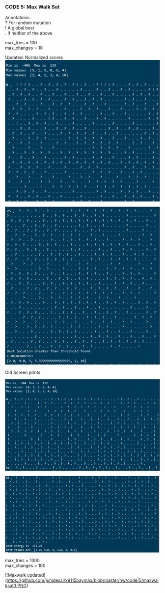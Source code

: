 ### CODE 5: Max Walk Sat
Annotations:  
? For random mutation  
! A global best  
. If neither of the above  

max_tries = 100  
max_changes = 10   


Updated: Normalized scores  
![Maxwalk](https://github.com/juhidesai/x9115baymax/blob/master/hw/code/5/mws_updated1.PNG)  

![Maxwalk](https://github.com/juhidesai/x9115baymax/blob/master/hw/code/5/mws_updated2.PNG)  

Old Screen prints:

![Maxwalk](https://github.com/juhidesai/x9115baymax/blob/master/hw/code/5/maxwalksat1.PNG)   

![Maxwalk cont](https://github.com/juhidesai/x9115baymax/blob/master/hw/code/5/maxwalksat2.PNG)   

max_tries = 1000  
max_changes = 100   

![Maxwalk updated] (https://github.com/juhidesai/x9115baymax/blob/master/hw/code/5/maxwalksat3.PNG)

